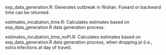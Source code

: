 

exp_data_generation.R: Generates outbreak in Wuhan. Foward or backward time can be returned.

estimates_incubation_time.R: Calculates estimates based on exp_data_generation.R data generation process.

estimates_incubation_time_noPi.R: Calculates estimates based on exp_data_generation.R data generation process, when dropping pi (i.e., extra infections at day of travel).
